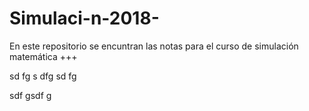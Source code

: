 # Simulaci-n-2018-
En este repositorio se encuntran las notas para el curso de simulación matemática
+++

sd
fg
s dfg
sd
fg

sdf
gsdf
g

